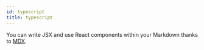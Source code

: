 ```yaml
---
id: typescript
title: typescript
---
```



You can write JSX and use React components within your Markdown thanks to [MDX](https://mdxjs.com/).
